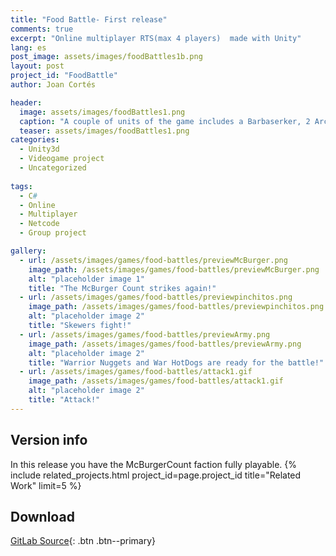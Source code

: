 ```yaml
---
title: "Food Battle- First release"
comments: true
excerpt: "Online multiplayer RTS(max 4 players)  made with Unity"
lang: es
post_image: assets/images/foodBattles1b.png
layout: post
project_id: "FoodBattle"
author: Joan Cortés

header:
  image: assets/images/foodBattles1.png
  caption: "A couple of units of the game includes a Barbaserker, 2 Archer and Chips and a few Nugget Warriors"
  teaser: assets/images/foodBattles1.png
categories:
  - Unity3d
  - Videogame project
  - Uncategorized
 
tags:
  - C#
  - Online
  - Multiplayer
  - Netcode
  - Group project

gallery:
  - url: /assets/images/games/food-battles/previewMcBurger.png
    image_path: /assets/images/games/food-battles/previewMcBurger.png
    alt: "placeholder image 1"
    title: "The McBurger Count strikes again!"
  - url: /assets/images/games/food-battles/previewpinchitos.png
    image_path: /assets/images/games/food-battles/previewpinchitos.png
    alt: "placeholder image 2"
    title: "Skewers fight!"
  - url: /assets/images/games/food-battles/previewArmy.png
    image_path: /assets/images/games/food-battles/previewArmy.png
    alt: "placeholder image 2"
    title: "Warrior Nuggets and War HotDogs are ready for the battle!"
  - url: /assets/images/games/food-battles/attack1.gif
    image_path: /assets/images/games/food-battles/attack1.gif
    alt: "placeholder image 2"
    title: "Attack!"
---
```

## Version info
In this release you have the McBurgerCount faction fully playable.
 {% include related_projects.html project_id=page.project_id title="Related Work" limit=5 %}


## Download
[GitLab Source](https://gitlab.com/EvilHack/RTSeadosProject){: .btn .btn--primary} 
  
